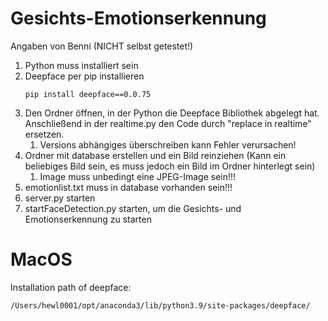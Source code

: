 # Gesichts-Emotionserkennung
Angaben von Benni (NICHT selbst getestet!)

1. Python muss installiert sein
2. Deepface per pip installieren
    ```
    pip install deepface==0.0.75
    ```
3. Den Ordner öffnen, in der Python die Deepface Bibliothek abgelegt hat. Anschließend in der realtime.py den Code durch "replace in realtime" ersetzen.
    1. Versions abhängiges überschreiben kann Fehler verursachen!
4. Ordner mit database erstellen und ein Bild reinziehen (Kann ein beliebiges Bild sein, es muss jedoch ein Bild im Ordner hinterlegt sein)
    1. Image muss unbedingt eine JPEG-Image sein!!!
5. emotionlist.txt muss in database vorhanden sein!!!
6. server.py starten
7. startFaceDetection.py starten, um die Gesichts- und Emotionserkennung zu starten 


# MacOS
Installation path of deepface:
```
/Users/hewl0001/opt/anaconda3/lib/python3.9/site-packages/deepface/
```